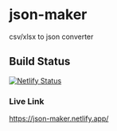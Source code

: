 # json-maker
csv/xlsx to json converter

## Build Status
[![Netlify Status](https://api.netlify.com/api/v1/badges/c3b538f7-7cdb-42e9-acae-91274b42974b/deploy-status)](https://app.netlify.com/sites/json-maker/deploys)

### Live Link
https://json-maker.netlify.app/
